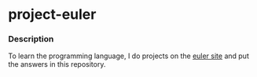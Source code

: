 # project-euler

### Description

To learn the programming language, I do projects on the [euler site](https://projecteuler.net/archives) and put the answers in this repository.
